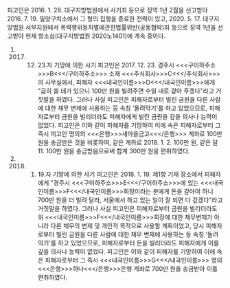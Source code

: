 피고인은 2016. 1. 28. 대구지방법원에서 사기죄 등으로 징역 1년 2월을 선고받아 2016. 7. 19. 밀양구치소에서 그 형의 집행을 종료한 전력이 있고, 2020. 5. 17. 대구지방법원 서부지원에서 폭력행위등처벌에관한법률위반(공동협박)죄 등으로 징역 1년을 선고받아 현재 항소심(대구지방법원 2020노1401)에 계속 중이다.
1. 2017. 12. 23.자 기망에 의한 사기
피고인은 2017. 12. 23. 경주시 <<<구이하주소>>>B<<</구이하주소>>> 소재 <<<주식회사>>>C<<</주식회사>>>의 사무실에서, 피해자 <<<내국인이름>>>D<<</내국인이름>>>에게 "급히 쓸 데가 있으니 100만 원을 빌려주면 수일 내로 갚아 주겠다"라고 거짓말을 하였다.
그러나 사실 피고인은 피해자로부터 빌린 금원을 다른 사람에 대한 채무 변제에 사용하는 등 속칭 ‘돌려막기'를 하고 있었으므로, 피해자로부터 금원을 빌리더라도 피해자에게 빌린 금원을 갚을 의사나 능력이 없었다.
피고인은 이와 같이 피해자를 기망하여 이에 속은 피해자로부터 그 즉시 피고인 명의의 <<<은행>>>새마을금고<<</은행>>> 계좌로 100만 원을 송금받은 것을 비롯하여, 같은 계좌로 2018. 1. 2. 100만 원, 같은 달 11. 100만 원을 송금받음으로써 합계 300만 원을 편취하였다.
2. 2018. 1. 19.자 기망에 의한 사기
피고인은 2018. 1. 19. 제1항 기재 장소에서 피해자에게 "경주시 <<<구이하주소>>>E<<</구이하주소>>>에 있는 <<<내국인이름>>>F<<</내국인이름>>>회장이라는 분에게 돈을 갚아야 하니 700만 원을 더 빌려 달라, 서울에서 하고 있는 일이 잘 되면 다 갚겠다"라고 거짓말을 하였다.
그러나 사실 피고인은 피해자로부터 금원을 빌리더라도 위 <<<내국인이름>>>F<<</내국인이름>>>회장에 대한 채무변제가 아니라 다른 채무의 변제 및 개인적 목적으로 사용할 계획이었고, 당시 피해자로부터 빌린 금원을 다른 사람에 대한 채무 변제에 사용하는 등 속칭 ‘돌려막기'를 하고 있었으므로, 피해자로부터 돈을 빌리더라도 피해자에게 이를 갚을 의사나 능력이 없었다.
피고인은 이와 같이 피해자를 기망하여 이에 속은 피해자로부터 그 즉시 <<<내국인이름>>>G<<</내국인이름>>> 명의 <<<은행>>>하나<<</은행>>>은행 계좌로 700만 원을 송금받아 이를 편취하였다.